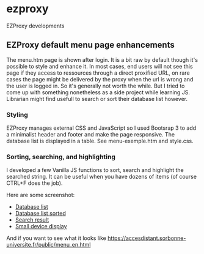 # ezproxy
EZProxy developments

## EZProxy default menu page enhancements

The menu.htm page is shown after login. It is a bit raw by default though it's possible to style and enhance it. In most cases, end users will not see this page if they access to ressources through a direct proxified URL, on rare cases the page might be delivered by the proxy when the url is wrong and the user is logged in. So it's generally not worth the while. But I tried to come up with something nonetheless as a side project while learning JS. Librarian might find usefull to search or sort their database list however.

### Styling

EZProxy manages external CSS and JavaScript so I used Bootsrap 3 to add a minimalist header and footer and make the page responsive. The database list is displayed in a table. See menu-exemple.htm and style.css.

### Sorting, searching, and highlighting

I developed a few Vanilla JS functions to sort, search and highlight the searched string. It can be useful when you have dozens of items (of course CTRL+F does the job).

Here are some screenshot: 

* [Database list](https://accesdistant.sorbonne-universite.fr/public/images/list.png)
* [Database list sorted](https://accesdistant.sorbonne-universite.fr/public/images/sorted.png)
* [Search result](https://accesdistant.sorbonne-universite.fr/public/images/search.png)
* [Small device display](https://accesdistant.sorbonne-universite.fr/public/images/responsive.png)

And if you want to see what it looks like https://accesdistant.sorbonne-universite.fr/public/menu_en.html
